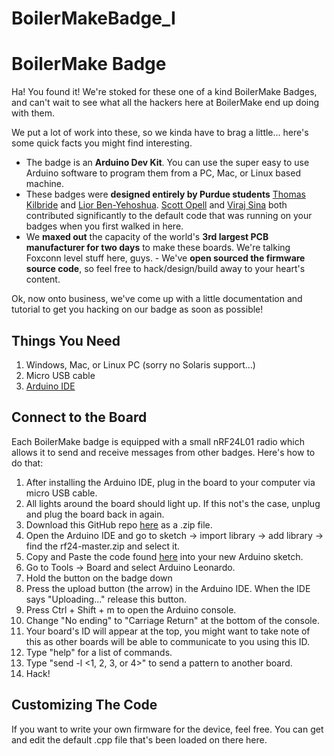 BoilerMakeBadge_I
=================

# BoilerMake Badge #
Ha! You found it! We're stoked for these one of a kind BoilerMake Badges, and can't wait to see what all the hackers here at BoilerMake end up doing with them.

We put a lot of work into these, so we kinda have to brag a little... here's some quick facts you might find interesting.

- The badge is an **Arduino Dev Kit**. You can use the super easy to use Arduino software to program them from a PC, Mac, or Linux based machine.
- These badges were **designed entirely by Purdue students** [Thomas Kilbride](https://github.com/obnauticus) and [Lior Ben-Yehoshua](https://github.com/lior9999). [Scott Opell](https://github.com/scottopell) and [Viraj Sina](https://github.com/vsinha) both contributed significantly to the default code that was running on your badges when you first walked in here.
- We **maxed out** the capacity of the world's **3rd largest PCB manufacturer for two days** to make these boards. We're talking Foxconn level stuff here, guys. - We've **open sourced the firmware source code**, so feel free to hack/design/build away to your heart's content.

Ok, now onto business, we've come up with a little documentation and tutorial to get you hacking on our badge as soon as possible!

## Things You Need ##
1. Windows, Mac, or Linux PC (sorry no Solaris support...)
2. Micro USB cable
3. [Arduino IDE](http://arduino.cc/en/Main/Software)

## Connect to the Board ##
Each BoilerMake badge is equipped with a small nRF24L01 radio which allows it to send and receive messages from other badges. Here's how to do that:

1. After installing the Arduino IDE, plug in the board to your computer via micro USB cable.
2. All lights around the board should light up. If this not's the case, unplug and plug the board back in again.
3. Download this GitHub repo [here](https://github.com/maniacbug/RF24) as a .zip file.
4. Open the Arduino IDE and go to sketch -> import library -> add library -> find the rf24-master.zip and select it.
5. Copy and Paste the code found [here](https://raw.githubusercontent.com/obnauticus/BoilerMakeBadge_I/master/code/boilermakeBoard.cpp) into your new Arduino sketch.
6. Go to Tools -> Board and select Arduino Leonardo.
7. Hold the button on the badge down
9. Press the upload button (the arrow) in the Arduino IDE. When the IDE says "Uploading..." release this button.
9. Press Ctrl + Shift + m to open the Arduino console.
10. Change "No ending" to "Carriage Return" at the bottom of the console.
11. Your board's ID will appear at the top, you might want to take note of this as other boards will be able to communicate to you using this ID.
12. Type "help" for a list of commands.
13. Type "send <board id> -l <1, 2, 3, or 4>" to send a pattern to another board.
14. Hack!

## Customizing The Code ##
If you want to write your own firmware for the device, feel free. You can get and edit the default .cpp file that's been loaded on there here.
